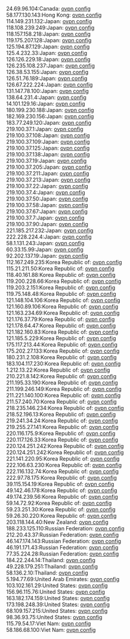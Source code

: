 24.69.96.104:Canada: [ovpn config](vpn/24_69_96_104.ovpn)  
58.177.130.143:Hong Kong: [ovpn config](vpn/58_177_130_143.ovpn)  
114.149.231.132:Japan: [ovpn config](vpn/114_149_231_132.ovpn)  
118.108.239.249:Japan: [ovpn config](vpn/118_108_239_249.ovpn)  
118.157.158.218:Japan: [ovpn config](vpn/118_157_158_218.ovpn)  
119.175.207.128:Japan: [ovpn config](vpn/119_175_207_128.ovpn)  
125.194.87.129:Japan: [ovpn config](vpn/125_194_87_129.ovpn)  
125.4.232.33:Japan: [ovpn config](vpn/125_4_232_33.ovpn)  
126.126.229.18:Japan: [ovpn config](vpn/126_126_229_18.ovpn)  
126.235.108.237:Japan: [ovpn config](vpn/126_235_108_237.ovpn)  
126.38.53.155:Japan: [ovpn config](vpn/126_38_53_155.ovpn)  
126.51.76.189:Japan: [ovpn config](vpn/126_51_76_189.ovpn)  
126.67.222.224:Japan: [ovpn config](vpn/126_67_222_224.ovpn)  
131.147.78.100:Japan: [ovpn config](vpn/131_147_78_100.ovpn)  
138.64.231.4:Japan: [ovpn config](vpn/138_64_231_4.ovpn)  
14.101.129.16:Japan: [ovpn config](vpn/14_101_129_16.ovpn)  
180.199.230.188:Japan: [ovpn config](vpn/180_199_230_188.ovpn)  
182.169.230.156:Japan: [ovpn config](vpn/182_169_230_156.ovpn)  
183.77.249.120:Japan: [ovpn config](vpn/183_77_249_120.ovpn)  
219.100.37.1:Japan: [ovpn config](vpn/219_100_37_1.ovpn)  
219.100.37.108:Japan: [ovpn config](vpn/219_100_37_108.ovpn)  
219.100.37.109:Japan: [ovpn config](vpn/219_100_37_109.ovpn)  
219.100.37.125:Japan: [ovpn config](vpn/219_100_37_125.ovpn)  
219.100.37.138:Japan: [ovpn config](vpn/219_100_37_138.ovpn)  
219.100.37.19:Japan: [ovpn config](vpn/219_100_37_19.ovpn)  
219.100.37.205:Japan: [ovpn config](vpn/219_100_37_205.ovpn)  
219.100.37.211:Japan: [ovpn config](vpn/219_100_37_211.ovpn)  
219.100.37.213:Japan: [ovpn config](vpn/219_100_37_213.ovpn)  
219.100.37.22:Japan: [ovpn config](vpn/219_100_37_22.ovpn)  
219.100.37.4:Japan: [ovpn config](vpn/219_100_37_4.ovpn)  
219.100.37.50:Japan: [ovpn config](vpn/219_100_37_50.ovpn)  
219.100.37.58:Japan: [ovpn config](vpn/219_100_37_58.ovpn)  
219.100.37.67:Japan: [ovpn config](vpn/219_100_37_67.ovpn)  
219.100.37.7:Japan: [ovpn config](vpn/219_100_37_7.ovpn)  
219.100.37.90:Japan: [ovpn config](vpn/219_100_37_90.ovpn)  
221.185.217.232:Japan: [ovpn config](vpn/221_185_217_232.ovpn)  
222.228.224.4:Japan: [ovpn config](vpn/222_228_224_4.ovpn)  
58.1.131.243:Japan: [ovpn config](vpn/58_1_131_243.ovpn)  
60.33.15.99:Japan: [ovpn config](vpn/60_33_15_99.ovpn)  
92.202.137.19:Japan: [ovpn config](vpn/92_202_137_19.ovpn)  
112.167.249.235:Korea Republic of: [ovpn config](vpn/112_167_249_235.ovpn)  
115.21.211.50:Korea Republic of: [ovpn config](vpn/115_21_211_50.ovpn)  
118.40.161.88:Korea Republic of: [ovpn config](vpn/118_40_161_88.ovpn)  
119.200.228.66:Korea Republic of: [ovpn config](vpn/119_200_228_66.ovpn)  
119.203.2.151:Korea Republic of: [ovpn config](vpn/119_203_2_151.ovpn)  
119.75.148.48:Korea Republic of: [ovpn config](vpn/119_75_148_48.ovpn)  
121.148.104.106:Korea Republic of: [ovpn config](vpn/121_148_104_106.ovpn)  
121.160.89.106:Korea Republic of: [ovpn config](vpn/121_160_89_106.ovpn)  
121.163.234.69:Korea Republic of: [ovpn config](vpn/121_163_234_69.ovpn)  
121.176.37.79:Korea Republic of: [ovpn config](vpn/121_176_37_79.ovpn)  
121.178.64.47:Korea Republic of: [ovpn config](vpn/121_178_64_47.ovpn)  
121.182.160.83:Korea Republic of: [ovpn config](vpn/121_182_160_83.ovpn)  
121.185.5.229:Korea Republic of: [ovpn config](vpn/121_185_5_229.ovpn)  
175.117.213.44:Korea Republic of: [ovpn config](vpn/175_117_213_44.ovpn)  
175.202.27.133:Korea Republic of: [ovpn config](vpn/175_202_27_133.ovpn)  
180.231.2.108:Korea Republic of: [ovpn config](vpn/180_231_2_108.ovpn)  
183.104.117.230:Korea Republic of: [ovpn config](vpn/183_104_117_230.ovpn)  
1.212.13.22:Korea Republic of: [ovpn config](vpn/1_212_13_22.ovpn)  
210.221.8.142:Korea Republic of: [ovpn config](vpn/210_221_8_142.ovpn)  
211.195.33.190:Korea Republic of: [ovpn config](vpn/211_195_33_190.ovpn)  
211.199.246.149:Korea Republic of: [ovpn config](vpn/211_199_246_149.ovpn)  
211.221.140.100:Korea Republic of: [ovpn config](vpn/211_221_140_100.ovpn)  
211.57.240.70:Korea Republic of: [ovpn config](vpn/211_57_240_70.ovpn)  
218.235.146.234:Korea Republic of: [ovpn config](vpn/218_235_146_234.ovpn)  
218.52.196.13:Korea Republic of: [ovpn config](vpn/218_52_196_13.ovpn)  
219.241.34.24:Korea Republic of: [ovpn config](vpn/219_241_34_24.ovpn)  
219.255.27.141:Korea Republic of: [ovpn config](vpn/219_255_27_141.ovpn)  
220.116.175.9:Korea Republic of: [ovpn config](vpn/220_116_175_9.ovpn)  
220.117.126.33:Korea Republic of: [ovpn config](vpn/220_117_126_33.ovpn)  
220.124.251.242:Korea Republic of: [ovpn config](vpn/220_124_251_242.ovpn)  
220.124.251.242:Korea Republic of: [ovpn config](vpn/220_124_251_242.ovpn)  
221.141.220.95:Korea Republic of: [ovpn config](vpn/221_141_220_95.ovpn)  
222.106.63.230:Korea Republic of: [ovpn config](vpn/222_106_63_230.ovpn)  
222.116.132.74:Korea Republic of: [ovpn config](vpn/222_116_132_74.ovpn)  
222.97.78.175:Korea Republic of: [ovpn config](vpn/222_97_78_175.ovpn)  
39.115.154.19:Korea Republic of: [ovpn config](vpn/39_115_154_19.ovpn)  
49.142.46.178:Korea Republic of: [ovpn config](vpn/49_142_46_178.ovpn)  
49.174.239.56:Korea Republic of: [ovpn config](vpn/49_174_239_56.ovpn)  
59.14.72.92:Korea Republic of: [ovpn config](vpn/59_14_72_92.ovpn)  
59.23.251.30:Korea Republic of: [ovpn config](vpn/59_23_251_30.ovpn)  
59.26.30.220:Korea Republic of: [ovpn config](vpn/59_26_30_220.ovpn)  
203.118.144.40:New Zealand: [ovpn config](vpn/203_118_144_40.ovpn)  
188.233.125.110:Russian Federation: [ovpn config](vpn/188_233_125_110.ovpn)  
212.20.43.37:Russian Federation: [ovpn config](vpn/212_20_43_37.ovpn)  
46.147.174.143:Russian Federation: [ovpn config](vpn/46_147_174_143.ovpn)  
46.191.171.43:Russian Federation: [ovpn config](vpn/46_191_171_43.ovpn)  
77.35.224.28:Russian Federation: [ovpn config](vpn/77_35_224_28.ovpn)  
184.22.244.14:Thailand: [ovpn config](vpn/184_22_244_14.ovpn)  
49.228.179.251:Thailand: [ovpn config](vpn/49_228_179_251.ovpn)  
58.136.2.10:Thailand: [ovpn config](vpn/58_136_2_10.ovpn)  
5.194.77.69:United Arab Emirates: [ovpn config](vpn/5_194_77_69.ovpn)  
103.102.161.29:United States: [ovpn config](vpn/103_102_161_29.ovpn)  
156.96.115.76:United States: [ovpn config](vpn/156_96_115_76.ovpn)  
163.182.174.159:United States: [ovpn config](vpn/163_182_174_159.ovpn)  
173.198.248.39:United States: [ovpn config](vpn/173_198_248_39.ovpn)  
68.109.157.215:United States: [ovpn config](vpn/68_109_157_215.ovpn)  
98.36.93.75:United States: [ovpn config](vpn/98_36_93_75.ovpn)  
115.79.54.17:Viet Nam: [ovpn config](vpn/115_79_54_17.ovpn)  
58.186.68.100:Viet Nam: [ovpn config](vpn/58_186_68_100.ovpn)  
